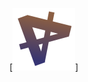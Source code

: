 [![Ieris](https://github.com/FR0E6HNIZCLL02SUMFWY/Ieris-Remastered/blob/master/icon/s_ico.png?raw=true?raw=true)]
